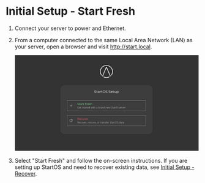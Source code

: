 # Initial Setup - Start Fresh

1. Connect your server to power and Ethernet.

1. From a computer connected to the same Local Area Network (LAN) as your server, open a browser and visit <a href="http://start.local" target="_blank">http://start.local</a>.

   ![Setup](./assets/setup.png)

1. Select "Start Fresh" and follow the on-screen instructions. If you are setting up StartOS and need to recover existing data, see [Initial Setup - Recover](./recover.md).
